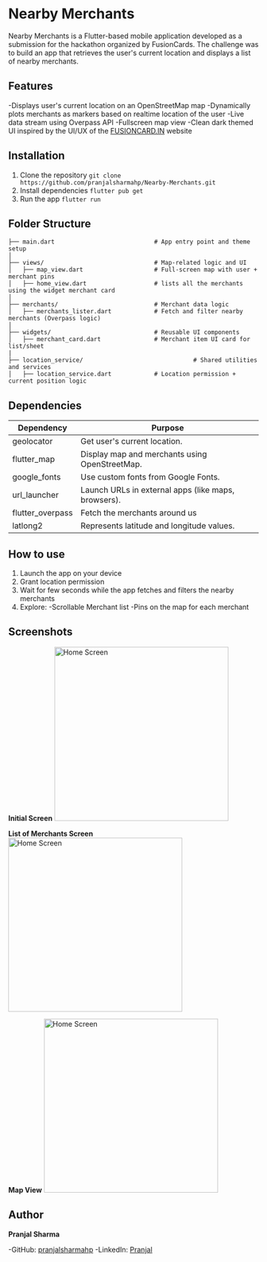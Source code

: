 # Nearby Merchants
Nearby Merchants is a Flutter-based mobile application developed as a submission for the hackathon organized by FusionCards. The challenge was to build an app that retrieves the user's current location and displays a list of nearby merchants.

## Features
-Displays user's current location on an OpenStreetMap map
-Dynamically plots merchants as markers based on realtime location of the user
-Live data stream using Overpass API
-Fullscreen map view
-Clean dark themed UI inspired by the UI/UX of the [FUSIONCARD.IN](https://www.fusioncards.in) website

## Installation
1. Clone the repository
`git clone https://github.com/pranjalsharmahp/Nearby-Merchants.git`
2. Install dependencies
`flutter pub get`
3. Run the app
`flutter run`

## Folder Structure
```lib/
├── main.dart                            # App entry point and theme setup
│
├── views/                               # Map-related logic and UI
│   ├── map_view.dart                    # Full-screen map with user + merchant pins
│   ├── home_view.dart                   # lists all the merchants using the widget merchant card
│
├── merchants/                           # Merchant data logic
│   ├── merchants_lister.dart            # Fetch and filter nearby merchants (Overpass logic)
│
├── widgets/                             # Reusable UI components
│   ├── merchant_card.dart               # Merchant item UI card for list/sheet
|
├── location_service/                               # Shared utilities and services
│   ├── location_service.dart            # Location permission + current position logic
```

## Dependencies 
| Dependency           | Purpose                                               |
|----------------------|-------------------------------------------------------|
| geolocator           | Get user's current location.                          |
| flutter_map          | Display map and merchants using OpenStreetMap.        |
| google_fonts         | Use custom fonts from Google Fonts.                   |
| url_launcher         | Launch URLs in external apps (like maps, browsers).   |
| flutter_overpass     | Fetch the merchants around us                         |
| latlong2             | Represents latitude and longitude values.             |

## How to use
1. Launch the app on your device
2. Grant location permission
3. Wait for few seconds while the app fetches and filters the nearby merchants
4. Explore:
    -Scrollable Merchant list
    -Pins on the map for each merchant

## Screenshots
**Initial Screen**
<img src="assets/screenshots/home_screen.png" alt="Home Screen" width="350"/>

**List of Merchants Screen**
<img src="assets/screenshots/ListofMerchants.png" alt="Home Screen" width="350"/>

**Map View**
<img src="assets/screenshots/MapView.png" alt="Home Screen" width="350"/>

## Author
**Pranjal Sharma**

-GitHub: [pranjalsharmahp](https://github.com/pranjalsharmahp)
-LinkedIn: [Pranjal](https://www.linkedin.com/in/pranjal-sharma-3182ab22b/)